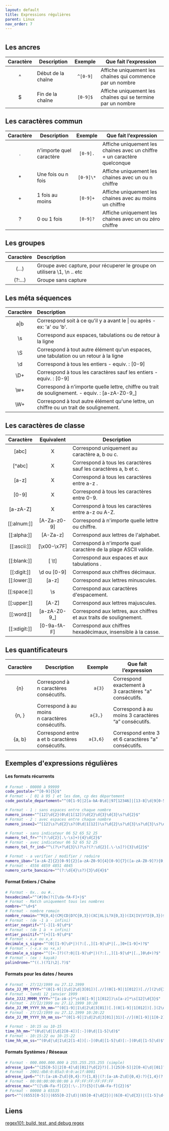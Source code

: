 ```yaml
---
layout: default
title: Expressions régulières
parent: Linux
nav_order: 7
---
```


#

## Les ancres

| Caractère | Description        | Exemple  | Que fait l’expression                                       |
| :-------: | ------------------ | :------: | ----------------------------------------------------------- |
|     ^     | Début de la chaîne | `^[0-9]` | Affiche uniquement les chaînes qui commence par un nombre   |
|     $     | Fin de la chaîne   | `[0-9]$` | Affiche uniquement les chaînes qui se termine par un nombre |

## Les caractères commun

| Caractère | Description              |  Exemple  | Que fait l’expression                                                    |
| :-------: | ------------------------ | :-------: | ------------------------------------------------------------------------ |
|     .     | n'importe quel caractère | `[0-9].`  | Affiche uniquement les chaines avec un chiffre + un caractère quelconque |
|    \*     | Une fois ou n fois       | `[0-9]\*` | Affiche uniquement les chaines avec un ou n chiffre                      |
|     +     | 1 fois au moins          | `[0-9]+`  | Affiche uniquement les chaines avec au moins un chiffre                  |
|     ?     | 0 ou 1 fois              | `[0-9]?`  | Affiche uniquement les chaines avec un ou zéro chiffre                   |

## Les groupes

| Caractère | Description                                                              |
| :-------: | :----------------------------------------------------------------------- |
|   (...)   | Groupe avec capture, pour récuperer le groupe on utilisera \1, \n .. etc |
|  (?:...)  | Groupe sans capture                                                      |

## Les méta séquences

| Caractère | Description                                                                                     |
| :-------: | :---------------------------------------------------------------------------------------------- |
|   a\|b    | Correspond soit à ce qu'il y a avant le \| ou après - ex: 'a' ou 'b'.                           |
|    \s     | Correspond aux espaces, tabulations ou de retour à la ligne                                     |
|    \S     | Correspond à tout autre élément qu'un espaces, une tabulation ou un retour à la ligne           |
|    \d     | Correspond à tous les entiers - equiv. : [0-9]                                                  |
|    \D+    | Correspond à tous les caractères sauf les entiers - equiv. : [0-9]                              |
|    \w+    | Correspond à n'importe quelle lettre, chiffre ou trait de soulignement. - equiv. : [a-zA-Z0-9_] |
|    \W+    | Correspond à tout autre élément qu'une lettre, un chiffre ou un trait de soulignement.          |

## Les caractères de classe

|   Caractère    |  Equivalent  | Description                                                         |
| :------------: | :----------: | ------------------------------------------------------------------- |
|     [abc]      |      X       | Correspond uniquement au caractère a, b ou c.                       |
|    [\^abc]     |      X       | Correspond à tous les caractères sauf les caractères a, b et c.     |
|     [a-z]      |      X       | Correspond à tous les caractères entre a-z .                        |
|     [0-9]      |      X       | Correspond à tous les caractères entre 0-9.                         |
|    [a-zA-Z]    |      X       | Correspond à tous les caractères entre a-z ou A-Z.                  |
| [\[:alnum:]\]  | [A-Za-z0-9]  | Correspond à n'importe quelle lettre ou chiffre.                    |
| [\[:alpha:]\]  |   [A-Za-z]   | Correspond aux lettres de l'alphabet.                               |
| [\[:ascii:]\]  | [\x00-\x7F]  | Correspond à n'importe quel caractère de la plage ASCII valide.     |
| [\[:blank:]\]  |    [ \t]     | Correspond aux espaces et aux tabulations .                         |
| [\[:digit:]\]  | \d ou [0-9]  | Correspond aux chiffres décimaux.                                   |
| [\[:lower:]\]  |    [a-z]     | Correspond aux lettres minuscules.                                  |
| [\[:space:]\]  |     \\s      | Correspond aux caractères d'espacement.                             |
| [\[:upper:]\]  |    [A-Z]     | Correspond aux lettres majuscules.                                  |
|  [\[:word:]\]  | [a-zA-Z0-9_] | Correspond aux lettres, aux chiffres et aux traits de soulignement. |
| [\[:xdigit:]\] | [0-9a-fA-F]  | Correspond aux chiffres hexadécimaux, insensible à la casse.        |

## Les quantificateurs

| Caractère | Description                                     |  Exemple  | Que fait l’expression                                 |
| :-------: | ----------------------------------------------- | :-------: | ----------------------------------------------------- |
|    {n}    | Correspond à n caractères consécutifs.          |  ` a{3}`  | Correspond exactement à 3 caractères "a" consécutifs. |
|   {n, }   | Correspond à au moins n caractères consécutifs. | `a{3,} `  | Correspond à au moins 3 caractères “a” consécutifs.   |
|  {a, b}   | Correspond entre a et b caractères consécutifs. | `a{3,6} ` | Correspond entre 3 et 6 caractères "a" consécutifs.   |

## Exemples d'expressions régulières

#### Les formats récurrents

```bash
# Format - 00000 à 99999
code_postale="^[0-9]{5}$"
# Format - [ 01 à 95 ] et les dom, cp des département
code_postale_departement="^(0[1-9]|2[a-bA-B\d]|97[12346]|[13-8]\d|9[0-5])$"
```

```bash
# Format - 1 : sans espaces entre chaque nombre
numero_insee="^[12]\d{2}(0\d|1[12])\d{2}\d{3}\d{3}\s?\d{2}$"
# Format - 2 : avec espaces entre chaque nombre
numero_insee2="^[12]\s?\d{2}\s?(0\d|1[12])\s?\d{2}\s?\d{3}\s?\d{3}\s?\d{2}$"
```

```bash
# Format - sans indicateur 06 52 65 52 25
numero_tel_fr="^(?:\d{2}[.\-\s]+){4}\d{2}$"
# Format - avec indicateur 06 52 65 52 25
numero_tel_fr_ind="^\(?\+?\d{3}\)?\s?(?:\d{2}[.\-\s]?){3}\d{2}$"
```

```bash
# Format - a verifier / modifier / reduire
numero_iban="[a-zA-Z]{2}[0-9]{2}[a-zA-Z0-9]{4}[0-9]{7}([a-zA-Z0-9]?){0,16}"
# Format - 4556 4859 4851 4845
numero_carte_bancaire="^(?:\d{4}\s?){3}\d{4}$"
```

#### Format Entiers / Chaîne

```bash
# Format - 0x.. ou #..
hexadecimal="^(#|0x)?([\da-fA-F]+)$"
# Format - Match uniquement tous les nombres
nombre="^\d+$"
# Format - nombre romain
nombre_romain="^M{0,4}(CM|CD|D?C{0,3})(XC|XL|L?X{0,3})(IX|IV|V?I{0,3})$"
# Format - (de -1 à - infini)
entier_negatif="^[-][1-9]\d*$"
# Format - (de 1 à  + infini)
entier_positif="^[+][1-9]\d*$"
# Format - x.x ou x,x
decimale_s_signe="^(0|[1-9]\d*|)(?:[.,][1-9]\d*|[.,]0+[1-9]+)?$"
# Format - (-x.x ou +x,x)
decimale_a_signe="^([+-]?)(?:0|[1-9]\d*|)(?:[.,][1-9]\d*|[.,]0\d+)?$"
# Format - (ex : kayak)
palindrome="^((.)(?1)\2|.?)$"
```

#### Formats pour les dates / heures

```bash
# Format - 27/12/1999 ou 27.12.1999
date_JJ_MM_YYYY="^(0[1-9]|1\d|2\d|3[01])[.//](0[1-9]|1[012])[.//](2\d{3})$"
# Format - lundi 12 janvier 1999
date_JJJJ_MMMM_YYYY="^[a-zA-z]*\s(0[1-9]|1[012])\s[a-z]*\s[12]\d{3}$"
# Format - 27/12/1999 ou 27.12.1999 10:20
date_JJ_MM_YYYY_hh_mm="^(0[1-9]|1\d|2\d|3[01])[.](0[1-9]|1[012])[.](2\d{3})\s?(0\d|\d|1\d|2[0-4]):(0\d|[1-5]\d)$"
# Format - 27/12/1999 ou 27.12.1999 10:20:22
date_JJ_MM_YYYY_hh_mm_ss="^(0[1-9]|1\d|2\d|3[01]|31)[-//](0[1-9]|1[0-2])[-//]([12]\d{3})\s(0\d|\d|1\d|2[1-4])[:/-//](0\d|\d{2})[:/-//](0\d|\d{2})$"
```

```bash
# Format - 10:15 ou 10-15
time_hh_mm="^(0\d|\d|1\d|2[0-4])[:-](0\d|[1-5]\d)$"
# Format - 10:15:22 ou 10-15-22
time_hh_mm_ss="^(0\d|\d|1\d|2[1-4])[:-](0\d|[1-5]\d)[:-](0\d|[1-5]\d)$"
```

#### Formats Systèmes / Réseaux

```bash
# Format - 000.000.000.000 à 255.255.255.255 (simple)
adresse_ipv4="^(25[0-5]|2[0-4]\d|[01]?\d{2}?)[.](25[0-5]|2[0-4]\d|[01]?\d{2}?)[.](25[0-5]|2[0-4]\d|[01]?\d{2}?)[.](25[0-5]|2[0-4]\d|[01]?\d{2}?)$"
# Format - 2001:db8:0:85a3:0:0:ac1f:8001
adresse_ipv6="^(?:[a-zA-Z\d]{0,4}:?){1,8}|(?:[a-zA-Z\d]{0,4}:?){1,4}(?:\d{1,3}\.){3}\d{1,3}$"
# Format - 00:00:00:00:00:00 à FF:FF:FF:FF:FF:FF
adresse_mac="^([\dA-Fa-f]{2}[:\-.]?){5}([\dA-Fa-f]{2})$"
# Format - 00000 à 65535
port="^((6553[0-5])|(655[0-2]\d)|(65[0-4]\d{2})|(6[0-4]\d{3})|([1-5]\d{4})|([0-5]{0,5})|(\d{1,4}))$"
```

## Liens

[regex101: build, test, and debug regex](https://regex101.com/) <br/>
